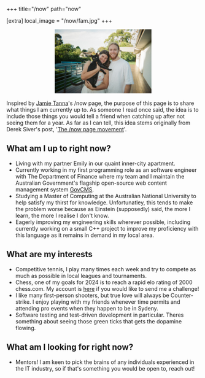 +++
title="/now"
path="now"

[extra]
local_image = "/now/fam.jpg"
+++

<p align="center" width="100%">
    <img width="50%" src="fam.jpg">
</p>

Inspired by [Jamie Tanna](https://www.jvt.me)'s /now page, the purpose of this page is to share what things I am currently up to. As someone I read once said, the idea is to include those things you would tell a friend when catching up after not seeing them for a year. As far as I can tell, this idea stems originally from Derek Siver's post, '[The /now page movement](https://sive.rs/nowff)'.

## What am I up to right now?
- Living with my partner Emily in our quaint inner-city apartment.
- Currently working in my first programming role as an software engineer with The Department of Finance where my team and I maintain the Australian Government's flagship open-source web content management system [GovCMS](https://www.govcms.gov.au/).
- Studying a Master of Computing at the Australian National University to help satisfy my thirst for knowledge. Unfortunatley, this tends to make the problem worse because as Einstein (supposedly) said, the more I learn, the more I realise I don't know.
- Eagerly improving my engineering skills wherever possible, including currently working on a small C++ project to improve my proficiency with this language as it remains in demand in my local area.

## What are my interests
- Competitive tennis, I play many times each week and try to compete as much as possible in local leagues and tournaments.
- Chess, one of my goals for 2024 is to reach a rapid elo rating of 2000 chess.com. My account is [here](https://www.chess.com/member/jwrf) if you would like to send me a challenge!
- I like many first-person shooters, but true love will always be Counter-strike. I enjoy playing with my friends whenever time permits and attending pro events when they happen to be in Sydeny.
- Software testing and test-driven development in particular. Theres something about seeing those green ticks that gets the dopamine flowing.

## What am I looking for right now?
- Mentors! I am keen to pick the brains of any individuals experienced in the IT industry, so if that's something you would be open to, reach out!
